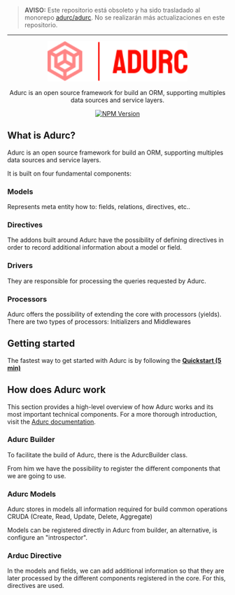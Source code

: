 > **AVISO:** Este repositorio está obsoleto y ha sido trasladado al monorepo [adurc/adurc](https://github.com/adurc/adurc). No se realizarán más actualizaciones en este repositorio.

---

<p align="center">
  <a href="http://adurc.io"><img src="https://raw.githubusercontent.com/adurc/resources/main/logo/logo.svg" alt="Adurc Logo" width="320" /></a>
</p>

<p align="center">Adurc is an open source framework for build an ORM, supporting multiples data sources and service layers.</p>
<p align="center">
  <a href="https://www.npmjs.com/package/@adurc/core" target="_blank"><img src="https://img.shields.io/npm/v/@adurc/core.svg" alt="NPM Version" /></a>
</p>

## What is Adurc?

Adurc is an open source framework for build an ORM, supporting multiples data sources and service layers.

It is built on four fundamental components:

### Models

Represents meta entity how to: fields, relations, directives, etc..

### Directives

The addons built around Adurc have the possibility of defining directives in order to record additional information about a model or field.

### Drivers

They are responsible for processing the queries requested by Adurc.

### Processors

Adurc offers the possibility of extending the core with processors (yields). There are two types of processors: Initializers and Middlewares

## Getting started

The fastest way to get started with Adurc is by following the [**Quickstart (5 min)**](https://www.adurc.io/docs/getting-started/quickstart)

## How does Adurc work

This section provides a high-level overview of how Adurc works and its most important technical components. For a more thorough introduction, visit the [Adurc documentation](https://www.adurc.io/docs/).

### Adurc Builder

To facilitate the build of Adurc, there is the AdurcBuilder class.

From him we have the possibility to register the different components that we are going to use.

### Adurc Models

Adurc stores in models all information required for build common operations CRUDA (Create, Read, Update, Delete, Aggregate)

Models can be registered directly in Adurc from builder, an alternative, is configure an "introspector".

### Arduc Directive

In the models and fields, we can add additional information so that they are later processed by the different components registered in the core. For this, directives are used.
